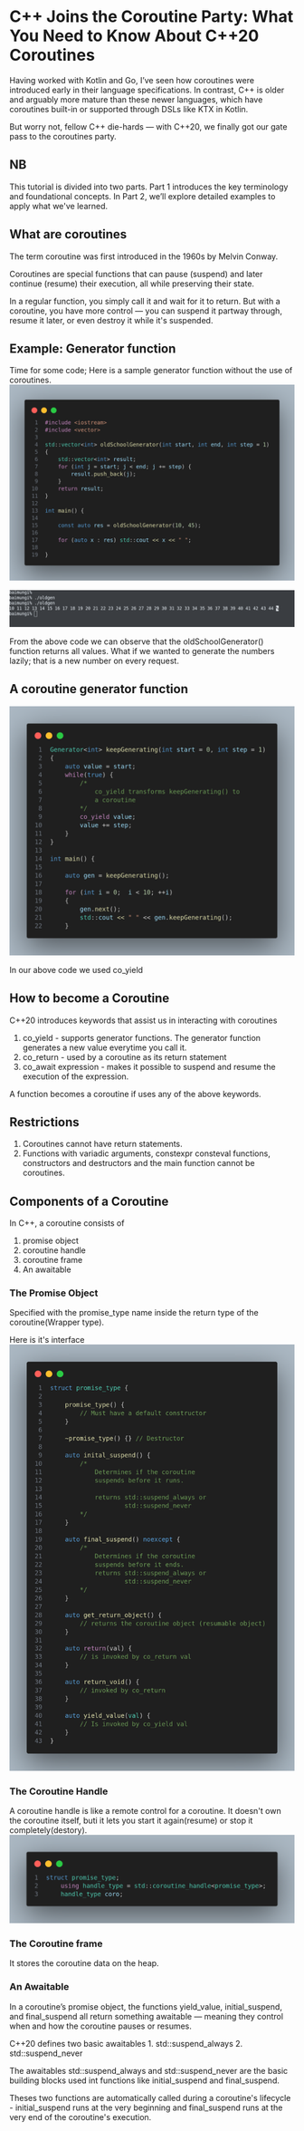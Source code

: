 # C++ Joins the Coroutine Party: What You Need to Know About C++20 Coroutines
Having worked with Kotlin and Go, I’ve seen how coroutines were introduced early in their language specifications. In contrast, C++ is older and arguably more mature than these newer languages, which have coroutines built-in or supported through DSLs like KTX in Kotlin.

But worry not, fellow C++ die-hards — with C++20, we finally got our gate pass to the coroutines party.
## NB 
This tutorial is divided into two parts. Part 1 introduces the key terminology and foundational concepts. In Part 2, we’ll explore detailed examples to apply what we've learned.

## What are coroutines
The term coroutine was first introduced in the 1960s by Melvin Conway.

Coroutines are special functions that can pause (suspend) and later continue (resume) their execution, all while preserving their state.

In a regular function, you simply call it and wait for it to return. But with a coroutine, you have more control — you can suspend it partway through, resume it later, or even destroy it while it's suspended.

## Example: Generator function
Time for some code; 
Here is a sample generator function without
the use of coroutines.
![Generator code!](/assets/old_generator.png "Old Generator Code")


![Generator code!](/assets/old_gen_terminal.png "Old Generator Code")

From the above code we can observe that
the oldSchoolGenerator() function returns all values.
What if we wanted to generate the numbers
lazily; that is a new number on every request.
 
## A coroutine generator function
![Coroutine Generator code!](/assets/keepGen_2.png "Coroutine Generator Code")

In our above code we used co_yield

## How to become a Coroutine
C++20 introduces keywords that assist us 
in interacting with coroutines

1. co_yield - supports generator functions.
   The generator function generates a new value
   everytime you call it.
2. co_return - used by a coroutine as its return statement
3. co_await expression - makes it possible to suspend
   and resume the execution of the expression.

A function becomes a coroutine if uses
any of the above keywords.

## Restrictions
1. Coroutines cannot have return statements.
2. Functions with variadic arguments, constexpr
   consteval functions, constructors and destructors
   and the main function cannot be coroutines.

## Components of a Coroutine
In C++, a coroutine consists of 

1. promise object 
1. coroutine handle
1. coroutine frame
1. An awaitable 

### The Promise Object
Specified with the promise_type name inside
the return type of the coroutine(Wrapper type).

Here is it's interface
![Promise object !](/assets/promise_type.png "promise_type")

### The Coroutine Handle
A coroutine handle is like a remote control for a coroutine.
It doesn't own the coroutine itself, buti it lets you
start it again(resume) or stop it completely(destory).
![Coroutine handle !](/assets/coro_handle.png "Coroutine handle")

### The Coroutine frame
It stores the coroutine data on the heap.

### An Awaitable
In a coroutine’s promise object, the functions yield_value, initial_suspend, and final_suspend all return something awaitable — meaning they control when and how the coroutine pauses or resumes.

C++20 defines two basic awaitables
	1. std::suspend_always
	2. std::suspend_never

The awaitables std::suspend_always and std::suspend_never are the
basic building blocks used int functions like initial_suspend and 
final_suspend.

Theses two functions are automatically called during a coroutine's
lifecycle - initial_suspend runs at the very beginning and final_suspend
runs at the very end of the coroutine's execution.
















